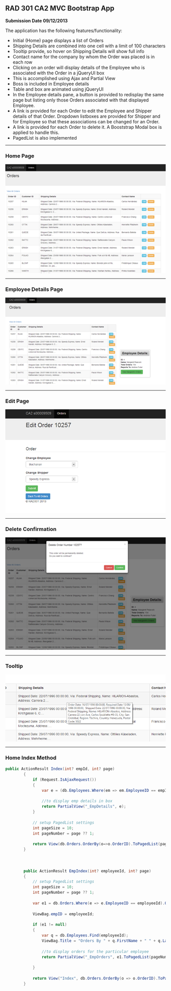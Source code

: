 ## RAD 301 CA2 MVC Bootstrap App

**Submission Date 09/12/2013**

The application has the following features/functionality:

* Initial (Home) page displays a list of Orders
* Shipping Details are combined into one cell with a limit of 100 characters
* Tooltip provide, so hover on Shipping Details will show full info
* Contact name for the company by whom the Order was placed is in each row
* Clicking on an order will display details of the Employee who is associated with the Order in a jQueryUI box
* This is accomplished using Ajax and Partial View
* Boss is included in Employee details
* Table and box are animated using jQueryUI
* In the Employee details pane, a button is provided to redisplay the same page but listing only those Orders associated with that displayed Employee.
* A link is provided for each Order to edit the Employee and Shipper details of that Order. Dropdown listboxes are provided for Shipper and for Employee so that these associations can be changed for an Order.
* A link is provided for each Order to delete it. A Booststrap Modal box is applied to handle this.
* PagedList is also implemented

---

### Home Page

![Screenshot](allorders.png)

---

### Employee Details Page

![Screenshot](empdetails.png)

---

### Edit Page

![Screenshot](edit.png)

---

### Delete Confirmation

![Screenshot](deletecon.png)

---

### Tooltip

![Screenshot](tooltip.png)

---


### Home Index Method

```csharp
public ActionResult Index(int? empId, int? page)
        {
            if (Request.IsAjaxRequest())
            {
                var e = (db.Employees.Where(em => em.EmployeeID == empId)).FirstOrDefault();

                //to display emp details in box
                return PartialView("_EmpDetails", e);
            }

            // setup PagedList settings
            int pageSize = 10;
            int pageNumber = page ?? 1;
                        
            return View(db.Orders.OrderBy(o=>o.OrderID).ToPagedList(pageNumber,pageSize));
        }



        public ActionResult EmpIndex(int? employeeId, int? page)
        {
            // setup PagedList settings
            int pageSize = 10;
            int pageNumber = page ?? 1;

            var e1 = db.Orders.Where(e => e.EmployeeID == employeeId).OrderBy(o => o.OrderID);

            ViewBag.empID = employeeId;

            if (e1 != null)
            {
                var q = db.Employees.Find(employeeId);
                ViewBag.Title = "Orders By " + q.FirstName + " " + q.LastName;
                
                //to display orders for the particular employee
                return PartialView("_EmpOrders", e1.ToPagedList(pageNumber, pageSize));
               
            }

            return View("Index", db.Orders.OrderBy(o => o.OrderID).ToPagedList(pageNumber, pageSize));
        }          
```



